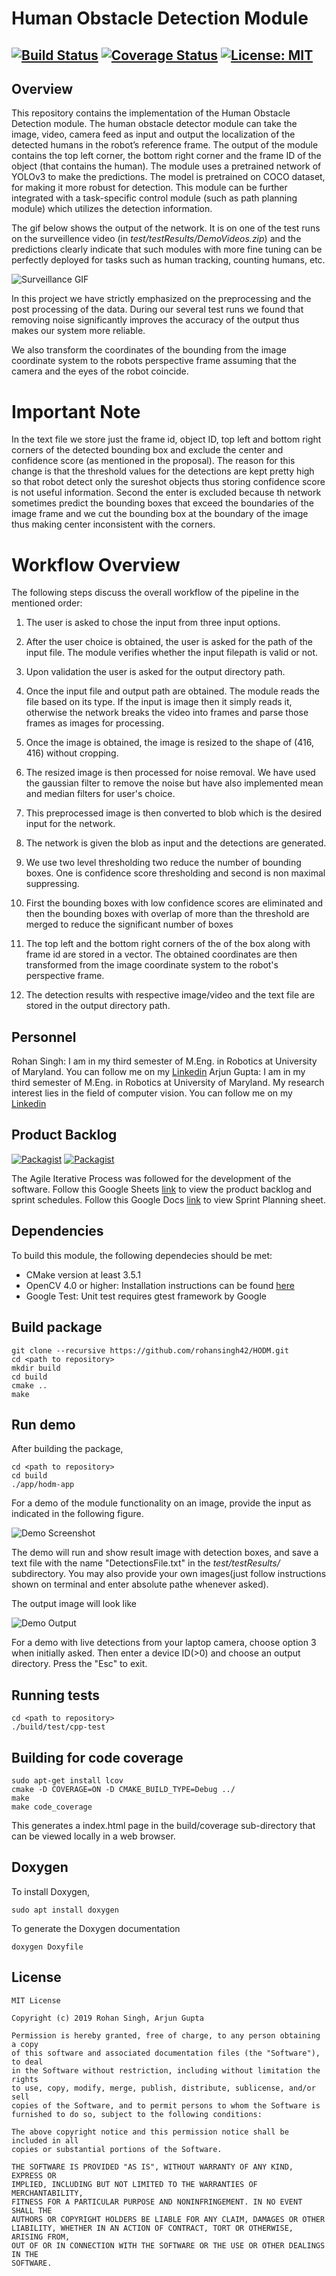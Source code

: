 # Human Obstacle Detection Module
[![Build Status](https://travis-ci.org/rohansingh42/HODM.svg?branch=master)](https://travis-ci.org/rohansingh42/HODM)
[![Coverage Status](https://coveralls.io/repos/github/rohansingh42/HODM/badge.svg?branch=master)](https://coveralls.io/github/rohansingh42/HODM?branch=master)
[![License: MIT](https://img.shields.io/badge/License-MIT-yellow.svg)](https://opensource.org/licenses/MIT)
---

## Overview

This repository contains the implementation of the Human Obstacle Detection module. The human obstacle detector module can take the image, video, camera feed as input and output the localization of the detected humans in the robot’s reference frame. The output of the module contains the top left corner, the bottom right corner and the frame ID of the object (that contains the human). The module uses a pretrained network of YOLOv3 to make the predictions. The model is pretrained on COCO dataset, for making it more robust for detection. This module can be further integrated with a task-specific control module (such as path planning module) which utilizes the detection information.

The gif below shows the output of the network. It is on one of the test runs on the surveillence video (in _test/testResults/DemoVideos.zip_) and the predictions clearly indicate that such modules with more fine tuning can be perfectly deployed for tasks such as human tracking, counting humans, etc. 

![Surveillance GIF](test/testResults/surveillanceVideo.gif)

In this project we have strictly emphasized on the preprocessing and the post processing of the data. During our several test runs we found that removing noise significantly improves the accuracy of the output thus makes our system more reliable.

We also transform the coordinates of the bounding from the image coordinate system to the robots perspective frame assuming that the camera and the eyes of the robot coincide. 


# Important Note

In the text file we store just the frame id, object ID, top left and bottom right corners of the detected bounding box and exclude the center and confidence score (as mentioned in the proposal). The reason for this change is that the threshold values for the detections are kept pretty high so that robot detect only the sureshot objects thus storing confidence score is not useful information. Second the enter is excluded because th network sometimes predict the bounding boxes that exceed the boundaries of the image frame and we cut the bounding box at the boundary of the image thus making center inconsistent with the corners. 

# Workflow Overview

The following steps discuss the overall workflow of the pipeline in the mentioned order:

  1. The user is asked to chose the input from three input options.

  2. After the user choice is obtained, the user is asked for the path of the input file. The module verifies whether the input filepath is valid or not.

  3. Upon validation the user is asked for the output directory path.

  4. Once the input file and output path are obtained. The module reads the file based on its type. If the input is image then it simply reads it, otherwise the network breaks the video into frames and parse those frames as images for processing.

  5. Once the image is obtained, the image is resized to the shape of (416, 416) without cropping.

  6. The resized image is then processed for noise removal. We have used the gaussian filter to remove the noise but have also implemented mean and median filters for user's choice.

  7. This preprocessed image is then converted to blob which is the desired input for the network.

  8. The network is given the blob as input and the detections are generated.

  9. We use two level thresholding two reduce the number of bounding boxes. One is confidence score thresholding and second is non maximal suppressing. 

  10. First the bounding boxes with low confidence scores are eliminated and then the bounding boxes with overlap of more than the threshold are merged to reduce the significant number of boxes

  11. The top left and the bottom right corners of the of the box along with frame id are stored in a vector. The obtained coordinates are then transformed from the image coordinate system to the robot's perspective frame.

  12. The detection results with respective image/video and the text file are stored in the output directory path.

## Personnel 

Rohan Singh: I am in my third semester of M.Eng. in Robotics at University of Maryland. You can follow me on my [Linkedin](www.linkedin.com/in/rohansingh42)
Arjun Gupta: I am in my third semester of M.Eng. in Robotics at University of Maryland. My research interest lies in the field of computer vision. You can follow me on my [Linkedin](https://www.linkedin.com/in/arjung27/)

## Product Backlog 
[![Packagist](https://img.shields.io/badge/AIP-Backlog-orange)](https://docs.google.com/spreadsheets/d/1Du2DV9m7JFUn_xO6RULXBDN6mna-3IR8e5ZURudZHeg/edit?usp=sharing)
[![Packagist](https://img.shields.io/badge/AIP-Sprint-brightgreen)](https://docs.google.com/document/d/1uqs_taycl7V5bicxRjuwfQ20OX_oftU3iqrRO5jNhTU/edit?usp=sharing)

The Agile Iterative Process was followed for the development of the software. Follow this Google Sheets [link](https://docs.google.com/spreadsheets/d/1Du2DV9m7JFUn_xO6RULXBDN6mna-3IR8e5ZURudZHeg/edit?usp=sharing) to view the product backlog and sprint schedules. Follow this Google Docs [link](https://docs.google.com/document/d/1uqs_taycl7V5bicxRjuwfQ20OX_oftU3iqrRO5jNhTU/edit?usp=sharing) to view Sprint Planning sheet.

## Dependencies
To build this module, the following dependecies should be met:

- CMake version at least 3.5.1
- OpenCV 4.0 or higher: Installation instructions can be found [here](https://www.learnopencv.com/install-opencv-4-on-ubuntu-16-04/)
- Google Test: Unit test requires gtest framework by Google

## Build package

```
git clone --recursive https://github.com/rohansingh42/HODM.git
cd <path to repository>
mkdir build
cd build
cmake ..
make
```

## Run demo
After building the package,
```
cd <path to repository>
cd build
./app/hodm-app
```
For a demo of the module functionality on an image, provide the input as indicated in the following figure.

![Demo Screenshot](test/testData/demoScreenshot.jpg)

The demo will run and show result image with detection boxes, and save a text file with the name "DetectionsFile.txt" in the _test/testResults/_ subdirectory. You may also provide your own images(just follow instructions shown on terminal and enter absolute pathe whenever asked).

The output image will look like 

![Demo Output](test/testResults/testImageDetection.jpg)

For a demo with live detections from your laptop camera, choose option 3 when initially asked. Then enter a device ID(>0) and choose an output directory. Press the "Esc" to exit.

## Running tests
```
cd <path to repository>
./build/test/cpp-test
```

## Building for code coverage 
```
sudo apt-get install lcov
cmake -D COVERAGE=ON -D CMAKE_BUILD_TYPE=Debug ../
make
make code_coverage
```
This generates a index.html page in the build/coverage sub-directory that can be viewed locally in a web browser.

## Doxygen
To install Doxygen, 
```
sudo apt install doxygen
```
To generate the Doxygen documentation 
```
doxygen Doxyfile
```

## License

```
MIT License

Copyright (c) 2019 Rohan Singh, Arjun Gupta

Permission is hereby granted, free of charge, to any person obtaining a copy
of this software and associated documentation files (the "Software"), to deal
in the Software without restriction, including without limitation the rights
to use, copy, modify, merge, publish, distribute, sublicense, and/or sell
copies of the Software, and to permit persons to whom the Software is
furnished to do so, subject to the following conditions:

The above copyright notice and this permission notice shall be included in all
copies or substantial portions of the Software.

THE SOFTWARE IS PROVIDED "AS IS", WITHOUT WARRANTY OF ANY KIND, EXPRESS OR
IMPLIED, INCLUDING BUT NOT LIMITED TO THE WARRANTIES OF MERCHANTABILITY,
FITNESS FOR A PARTICULAR PURPOSE AND NONINFRINGEMENT. IN NO EVENT SHALL THE
AUTHORS OR COPYRIGHT HOLDERS BE LIABLE FOR ANY CLAIM, DAMAGES OR OTHER
LIABILITY, WHETHER IN AN ACTION OF CONTRACT, TORT OR OTHERWISE, ARISING FROM,
OUT OF OR IN CONNECTION WITH THE SOFTWARE OR THE USE OR OTHER DEALINGS IN THE
SOFTWARE.
```
